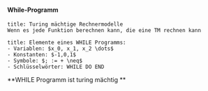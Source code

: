#### While-Programm

```ad-abstract
title: Turing mächtige Rechnermodelle
Wenn es jede Funktion berechnen kann, die eine TM rechnen kann
```

```ad-note
title: Elemente eines WHILE Programms:
- Variablen: $x_0, x_1, x_2 \dots$
- Konstanten: $-1,0,1$
- Symbole: $; := + \neq$
- Schlüsselwörter: WHILE DO END
```

**WHILE Programm ist turing mächtig **